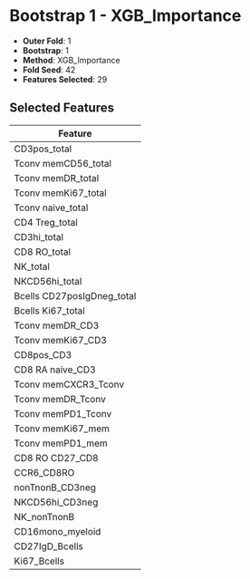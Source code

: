 # Bootstrap 1 - XGB_Importance

- **Outer Fold**: 1
- **Bootstrap**: 1
- **Method**: XGB_Importance
- **Fold Seed**: 42
- **Features Selected**: 29

## Selected Features

| Feature |
|---------|
| CD3pos_total |
| Tconv memCD56_total |
| Tconv memDR_total |
| Tconv memKi67_total |
| Tconv naive_total |
| CD4 Treg_total |
| CD3hi_total |
| CD8 RO_total |
| NK_total |
| NKCD56hi_total |
| Bcells CD27posIgDneg_total |
| Bcells Ki67_total |
| Tconv memDR_CD3 |
| Tconv memKi67_CD3 |
| CD8pos_CD3 |
| CD8 RA naive_CD3 |
| Tconv memCXCR3_Tconv |
| Tconv memDR_Tconv |
| Tconv memPD1_Tconv |
| Tconv memKi67_mem |
| Tconv memPD1_mem |
| CD8 RO CD27_CD8 |
| CCR6_CD8RO |
| nonTnonB_CD3neg |
| NKCD56hi_CD3neg |
| NK_nonTnonB |
| CD16mono_myeloid |
| CD27IgD_Bcells |
| Ki67_Bcells |
